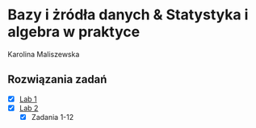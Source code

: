 # Bazy i żródła danych & Statystyka i algebra w praktyce 
Karolina Maliszewska 
## Rozwiązania zadań
- [x] [Lab 1](Lab1)
- [x] [Lab 2](Lab2)
     - [x] Zadania 1-12
